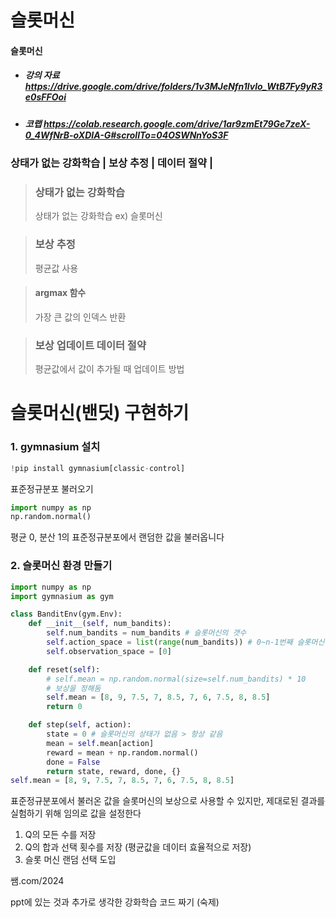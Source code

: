 # 슬롯머신

#### 슬롯머신

* ##### 강의 자료 https://drive.google.com/drive/folders/1v3MJeNfn1lvlo_WtB7Fy9yR3e0sFFOoi
* ##### 코랩 https://colab.research.google.com/drive/1ar9zmEt79Ge7zeX-0_4WfNrB-oXDIA-G#scrollTo=04OSWNnYoS3F

### 상태가 없는 강화학습 | 보상 추정 | 데이터 절약 | 

> ### 상태가 없는 강화학습
> 상태가 없는 강화학습 ex) 슬롯머신

> ### 보상 추정
> 평균값 사용

> #### argmax 함수
> 가장 큰 값의 인덱스 반환

> ### 보상 업데이트 데이터 절약
> 평균값에서 값이 추가될 때 업데이트 방법

# 슬롯머신(밴딧) 구현하기
### 1. gymnasium 설치
```python
!pip install gymnasium[classic-control]
```
표준정규분포 불러오기
```python
import numpy as np
np.random.normal()
```
평균 0, 분산 1의 표준정규분포에서 랜덤한 값을 불러옵니다

### 2. 슬롯머신 환경 만들기
```python
import numpy as np
import gymnasium as gym

class BanditEnv(gym.Env):
    def __init__(self, num_bandits):
        self.num_bandits = num_bandits # 슬롯머신의 갯수
        self.action_space = list(range(num_bandits)) # 0~n-1번째 슬롯머신 선택 가능
        self.observation_space = [0]

    def reset(self):
        # self.mean = np.random.normal(size=self.num_bandits) * 10
        # 보상을 정해둠
        self.mean = [8, 9, 7.5, 7, 8.5, 7, 6, 7.5, 8, 8.5]
        return 0

    def step(self, action):
        state = 0 # 슬롯머신의 상태가 없음 > 항상 같음
        mean = self.mean[action]
        reward = mean + np.random.normal()
        done = False
        return state, reward, done, {}
self.mean = [8, 9, 7.5, 7, 8.5, 7, 6, 7.5, 8, 8.5]
```
표준정규분포에서 불러온 값을 슬롯머신의 보상으로 사용할 수 있지만, 제대로된 결과를 실험하기 위해 임의로 값을 설정한다

1. Q의 모든 수를 저장
2. Q의 합과 선택 횟수를 저장 (평균값을 데이터 효율적으로 저장)
3. 슬롯 머신 랜덤 선택 도입

쌤.com/2024

ppt에 있는 것과 추가로 생각한 강화학습 코드 짜기 (숙제)
